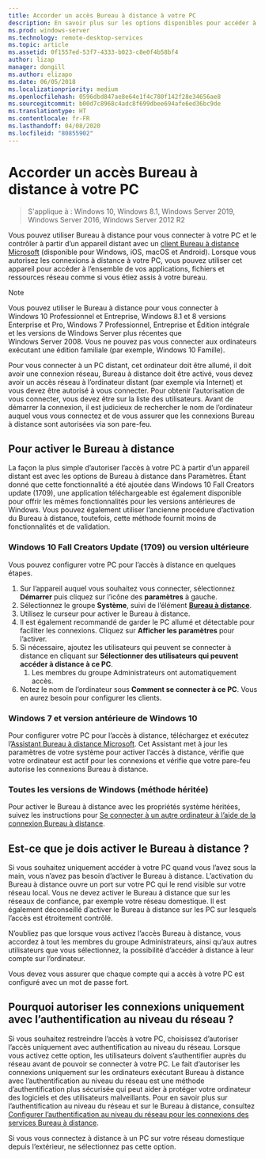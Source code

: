```yaml
---
title: Accorder un accès Bureau à distance à votre PC
description: En savoir plus sur les options disponibles pour accéder à distance à votre PC
ms.prod: windows-server
ms.technology: remote-desktop-services
ms.topic: article
ms.assetid: 0f1557ed-53f7-4333-b023-c8e0f4b58bf4
author: lizap
manager: dongill
ms.author: elizapo
ms.date: 06/05/2018
ms.localizationpriority: medium
ms.openlocfilehash: 0596dbd847ae8e64e1f4c780f142f28e34656ae8
ms.sourcegitcommit: b00d7c8968c4adc8f699dbee694afe6ed36bc9de
ms.translationtype: HT
ms.contentlocale: fr-FR
ms.lasthandoff: 04/08/2020
ms.locfileid: "80855902"
---
```

# <a name="remote-desktop---allow-access-to-your-pc"></a>Accorder un accès Bureau à distance à votre PC

>S'applique à : Windows 10, Windows 8.1, Windows Server 2019, Windows Server 2016, Windows Server 2012 R2

Vous pouvez utiliser Bureau à distance pour vous connecter à votre PC et le contrôler à partir d’un appareil distant avec un [client Bureau à distance Microsoft](remote-desktop-clients.md) (disponible pour Windows, iOS, macOS et Android). Lorsque vous autorisez les connexions à distance à votre PC, vous pouvez utiliser cet appareil pour accéder à l’ensemble de vos applications, fichiers et ressources réseau comme si vous étiez assis à votre bureau.  

> [!NOTE]
> Vous pouvez utiliser le Bureau à distance pour vous connecter à Windows 10 Professionnel et Entreprise, Windows 8.1 et 8 versions Enterprise et Pro, Windows 7 Professionnel, Entreprise et Édition intégrale et les versions de Windows Server plus récentes que Windows Server 2008. Vous ne pouvez pas vous connecter aux ordinateurs exécutant une édition familiale (par exemple, Windows 10 Famille). 

Pour vous connecter à un PC distant, cet ordinateur doit être allumé, il doit avoir une connexion réseau, Bureau à distance doit être activé, vous devez avoir un accès réseau à l’ordinateur distant (par exemple via Internet) et vous devez être autorisé à vous connecter. Pour obtenir l’autorisation de vous connecter, vous devez être sur la liste des utilisateurs. Avant de démarrer la connexion, il est judicieux de rechercher le nom de l’ordinateur auquel vous vous connectez et de vous assurer que les connexions Bureau à distance sont autorisées via son pare-feu.

## <a name="how-to-enable-remote-desktop"></a>Pour activer le Bureau à distance

La façon la plus simple d’autoriser l’accès à votre PC à partir d’un appareil distant est avec les options de Bureau à distance dans Paramètres. Étant donné que cette fonctionnalité a été ajoutée dans Windows 10 Fall Creators update (1709), une application téléchargeable est également disponible pour offrir les mêmes fonctionnalités pour les versions antérieures de Windows. Vous pouvez également utiliser l’ancienne procédure d’activation du Bureau à distance, toutefois, cette méthode fournit moins de fonctionnalités et de validation.

### <a name="windows-10-fall-creator-update-1709-or-later"></a>Windows 10 Fall Creators Update (1709) ou version ultérieure

Vous pouvez configurer votre PC pour l’accès à distance en quelques étapes.
1. Sur l’appareil auquel vous souhaitez vous connecter, sélectionnez **Démarrer** puis cliquez sur l’icône des **paramètres** à gauche.
2. Sélectionnez le groupe **Système**, suivi de l’élément [**Bureau à distance**](ms-settings:remotedesktop).
3. Utilisez le curseur pour activer le Bureau à distance.
4. Il est également recommandé de garder le PC allumé et détectable pour faciliter les connexions. Cliquez sur **Afficher les paramètres** pour l’activer.
5. Si nécessaire, ajoutez les utilisateurs qui peuvent se connecter à distance en cliquant sur **Sélectionner des utilisateurs qui peuvent accéder à distance à ce PC**.
   1. Les membres du groupe Administrateurs ont automatiquement accès.
6. Notez le nom de l’ordinateur sous **Comment se connecter à ce PC**. Vous en aurez besoin pour configurer les clients.

### <a name="windows-7-and-early-version-of-windows-10"></a>Windows 7 et version antérieure de Windows 10

Pour configurer votre PC pour l’accès à distance, téléchargez et exécutez l’[Assistant Bureau à distance Microsoft](https://www.microsoft.com/download/details.aspx?id=50042). Cet Assistant met à jour les paramètres de votre système pour activer l’accès à distance, vérifie que votre ordinateur est actif pour les connexions et vérifie que votre pare-feu autorise les connexions Bureau à distance. 

### <a name="all-versions-of-windows-legacy-method"></a>Toutes les versions de Windows (méthode héritée)

Pour activer le Bureau à distance avec les propriétés système héritées, suivez les instructions pour [Se connecter à un autre ordinateur à l’aide de la connexion Bureau à distance](https://windows.microsoft.com/windows/remote-desktop-connection-faq).

## <a name="should-i-enable-remote-desktop"></a>Est-ce que je dois activer le Bureau à distance ?

Si vous souhaitez uniquement accéder à votre PC quand vous l’avez sous la main, vous n’avez pas besoin d’activer le Bureau à distance. L’activation du Bureau à distance ouvre un port sur votre PC qui le rend visible sur votre réseau local. Vous ne devez activer le Bureau à distance que sur les réseaux de confiance, par exemple votre réseau domestique. Il est également déconseillé d’activer le Bureau à distance sur les PC sur lesquels l’accès est étroitement contrôlé.

N’oubliez pas que lorsque vous activez l’accès Bureau à distance, vous accordez à tout les membres du groupe Administrateurs, ainsi qu’aux autres utilisateurs que vous sélectionnez, la possibilité d’accéder à distance à leur compte sur l’ordinateur.

Vous devez vous assurer que chaque compte qui a accès à votre PC est configuré avec un mot de passe fort.

## <a name="why-allow-connections-only-with-network-level-authentication"></a>Pourquoi autoriser les connexions uniquement avec l’authentification au niveau du réseau ? 

Si vous souhaitez restreindre l’accès à votre PC, choisissez d’autoriser l’accès uniquement avec authentification au niveau du réseau. Lorsque vous activez cette option, les utilisateurs doivent s’authentifier auprès du réseau avant de pouvoir se connecter à votre PC. Le fait d’autoriser les connexions uniquement sur les ordinateurs exécutant Bureau à distance avec l’authentification au niveau du réseau est une méthode d’authentification plus sécurisée qui peut aider à protéger votre ordinateur des logiciels et des utilisateurs malveillants. Pour en savoir plus sur l’authentification au niveau du réseau et sur le Bureau à distance, consultez [Configurer l’authentification au niveau du réseau pour les connexions des services Bureau à distance](https://technet.microsoft.com/library/cc732713(v=ws.11).aspx).

Si vous vous connectez à distance à un PC sur votre réseau domestique depuis l’extérieur, ne sélectionnez pas cette option.
